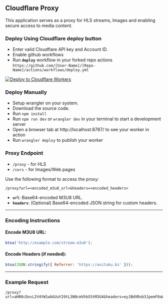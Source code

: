 ## Cloudflare Proxy

This application serves as a proxy for HLS streams, Images and enabling secure access to media content.

### Deploy Using Cloudflare deploy button

- Enter valid Cloudflare API key and Account ID.
- Enable github workflows
- Run **`deploy`** workflow in your forked repo actions `https://github.com/[User-Name]/[Repo-Name]/actions/workflows/deploy.yml`
  <br>

[![Deploy to Cloudflare Workers](https://deploy.workers.cloudflare.com/button)](https://deploy.workers.cloudflare.com/?url=https://github.com/Toasty360/Roxy)

### Deploy Manually

- Setup wrangler on your system.
- Download the source code.
- Run `npm install`
- Run `npm run dev` or `wrangler dev` in your terminal to start a development server
- Open a browser tab at http://localhost:8787/ to see your worker in action
- Run `wrangler deploy` to publish your worker

### Proxy Endpoint

- `/proxy` - for HLS
- `/cors` - for Images/Web pages

Use the following format to access the proxy:

```
/proxy?url=<encoded_m3u8_url>&headers=<encoded_headers>
```

- **`url`**: Base64-encoded M3U8 URL.
- **`headers`**: (Optional) Base64-encoded JSON string for custom headers.

---

### Encoding Instructions

#### Encode M3U8 URL:

```javascript
btoa('http://example.com/stream.m3u8');
```

#### Encode Headers (if needed):

```javascript
btoa(JSON.stringify({ Referrer: 'https://anitaku.bz' }));
```

---

### Example Request

```
/proxy?url=aHR0cDovL2V4YW1wbGUuY29tL3N0cmVhbS5tM3U4&headers=eyJBdXRob3JpemF0aW9uIjoiQmVhcmVyIHRva2VuIn0=
```
